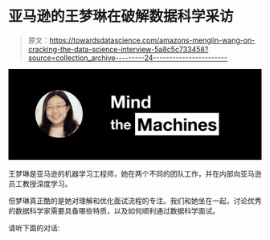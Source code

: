# 亚马逊的王梦琳在破解数据科学采访

> 原文：<https://towardsdatascience.com/amazons-menglin-wang-on-cracking-the-data-science-interview-5a8c5c733458?source=collection_archive---------24----------------------->

![](img/b0ec6c28c4e63c82be762c833a3850a2.png)

王梦琳是亚马逊的机器学习工程师，她在两个不同的团队工作，并在内部向亚马逊员工教授深度学习。

但梦琳真正酷的是她对理解和优化面试流程的专注。我们和她坐在一起，讨论优秀的数据科学家需要具备哪些特质，以及如何顺利通过数据科学面试。

请听下面的对话: